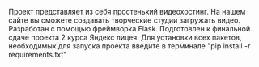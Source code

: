 Проект представляет из себя простенький видеохостинг.
На нашем сайте вы сможете создавать творческие студии загружать видео.
Разработан с помощью фреймворка Flask.
Подготовлен к финальной сдаче проекта 2 курса Яндекс лицея.
Для установки всех пакетов, необходимых для запуска проекта введите в терминале "pip install -r requirements.txt"
